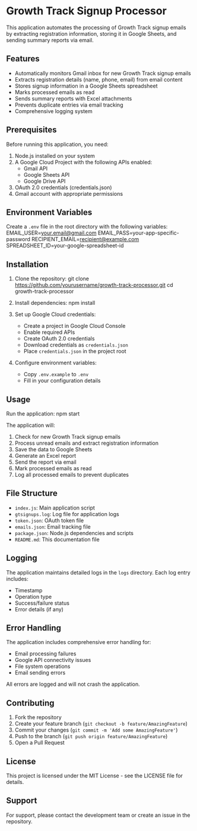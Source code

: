  # Growth Track Signup Processor

This application automates the processing of Growth Track signup emails by extracting registration information, storing it in Google Sheets, and sending summary reports via email.

## Features

- Automatically monitors Gmail inbox for new Growth Track signup emails
- Extracts registration details (name, phone, email) from email content
- Stores signup information in a Google Sheets spreadsheet
- Marks processed emails as read
- Sends summary reports with Excel attachments
- Prevents duplicate entries via email tracking
- Comprehensive logging system

## Prerequisites

Before running this application, you need:

1. Node.js installed on your system
2. A Google Cloud Project with the following APIs enabled:
   - Gmail API
   - Google Sheets API
   - Google Drive API
3. OAuth 2.0 credentials (credentials.json)
4. Gmail account with appropriate permissions

## Environment Variables

Create a `.env` file in the root directory with the following variables:
EMAIL_USER=your.email@gmail.com
EMAIL_PASS=your-app-specific-password
RECIPIENT_EMAIL=recipient@example.com
SPREADSHEET_ID=your-google-spreadsheet-id

## Installation

1. Clone the repository:
git clone https://github.com/yourusername/growth-track-processor.git
cd growth-track-processor

2. Install dependencies:
npm install

3. Set up Google Cloud credentials:
   - Create a project in Google Cloud Console
   - Enable required APIs
   - Create OAuth 2.0 credentials
   - Download credentials as `credentials.json`
   - Place `credentials.json` in the project root

4. Configure environment variables:
   - Copy `.env.example` to `.env`
   - Fill in your configuration details

## Usage

Run the application:
npm start


The application will:
1. Check for new Growth Track signup emails
2. Process unread emails and extract registration information
3. Save the data to Google Sheets
4. Generate an Excel report
5. Send the report via email
6. Mark processed emails as read
7. Log all processed emails to prevent duplicates

## File Structure

- `index.js`: Main application script
- `gtsignups.log`: Log file for application logs
- `token.json`: OAuth token file
- `emails.json`: Email tracking file
- `package.json`: Node.js dependencies and scripts
- `README.md`: This documentation file

## Logging

The application maintains detailed logs in the `logs` directory. Each log entry includes:
- Timestamp
- Operation type
- Success/failure status
- Error details (if any)

## Error Handling

The application includes comprehensive error handling for:
- Email processing failures
- Google API connectivity issues
- File system operations
- Email sending errors

All errors are logged and will not crash the application.

## Contributing

1. Fork the repository
2. Create your feature branch (`git checkout -b feature/AmazingFeature`)
3. Commit your changes (`git commit -m 'Add some AmazingFeature'`)
4. Push to the branch (`git push origin feature/AmazingFeature`)
5. Open a Pull Request

## License

This project is licensed under the MIT License - see the LICENSE file for details.

## Support

For support, please contact the development team or create an issue in the repository.